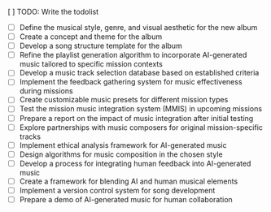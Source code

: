 [ ] TODO: Write the todolist

- [ ] Define the musical style, genre, and visual aesthetic for the new album
- [ ] Create a concept and theme for the album
- [ ] Develop a song structure template for the album
- [ ] Refine the playlist generation algorithm to incorporate AI-generated music tailored to specific mission contexts
- [ ] Develop a music track selection database based on established criteria
- [ ] Implement the feedback gathering system for music effectiveness during missions
- [ ] Create customizable music presets for different mission types
- [ ] Test the mission music integration system (MMIS) in upcoming missions
- [ ] Prepare a report on the impact of music integration after initial testing
- [ ] Explore partnerships with music composers for original mission-specific tracks
- [ ] Implement ethical analysis framework for AI-generated music
- [ ] Design algorithms for music composition in the chosen style
- [ ] Develop a process for integrating human feedback into AI-generated music
- [ ] Create a framework for blending AI and human musical elements
- [ ] Implement a version control system for song development
- [ ] Prepare a demo of AI-generated music for human collaboration